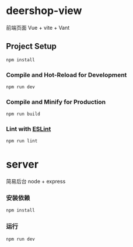 # deershop-view
前端页面
Vue + vite + Vant
## Project Setup

```sh
npm install
```

### Compile and Hot-Reload for Development

```sh
npm run dev
```

### Compile and Minify for Production

```sh
npm run build
```

### Lint with [ESLint](https://eslint.org/)

```sh
npm run lint
```


# server
简易后台
node + express

### 安装依赖

```sh
npm install
```

### 运行

```sh
npm run dev
```
